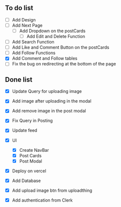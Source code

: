 ## To do list
- [ ] Add Design
- [ ] Add Next Page
    - [ ] Add Dropdown on the postCards
        - [ ] Add Edit and Delete Function
- [ ] Add Search Function
- [ ] Add Like and Comment Button on the postCards
- [ ] Add Follow Functions
- [x] Add Comment and Follow tables
- [ ] Fix the bug on redirecting at the bottom of the page

## Done list 
- [x] Update Query for uploading image
- [x] Add image after uploading in the modal
- [x] Add remove image in the post modal
- [x] Fix Query in Posting
- [x] Update feed
- [x] UI
    - [x] Create NavBar
    - [x] Post Cards
    - [x] Post Modal
- [x] Deploy on vercel
- [x] Add Database
- [x] Add upload image btn from uploadthing
- [x] Add authentication from Clerk

